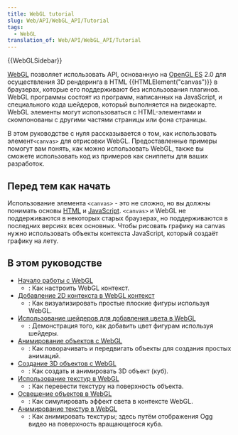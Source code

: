 ```yaml
---
title: WebGL tutorial
slug: Web/API/WebGL_API/Tutorial
tags:
  - WebGL
translation_of: Web/API/WebGL_API/Tutorial
---
```

{{WebGLSidebar}}

[WebGL](http://www.khronos.org/webgl/) позволяет использовать API, основанную на [OpenGL ES](http://www.khronos.org/opengles/) 2.0 для осуществления 3D рендеринга в HTML {{HTMLElement("canvas")}} в браузерах, которые его поддерживают без использования плагинов. WebGL программы состоят из программ, написанных на JavaScript, и специального кода шейдеров, который выполняется на видеокарте. WebGL элементы могут использоваться с HTML-элементами и скомпонованы с другими частями страницы или фона страницы.

В этом руководстве с нуля рассказывается о том, как использовать элемент`<canvas>` для отрисовки WebGL. Предоставленные примеры помогут вам понять, как можно использовать WebGL, также вы сможете использовать код из примеров как сниппеты для ваших разработок.

## Перед тем как начать

Использование элемента `<canvas>` - это не сложно, но вы должны понимать основы [HTML](/ru/docs/Web/HTML) и [JavaScript](/ru/docs/Web/JavaScript). `<canvas>` и WebGL не поддерживаются в некоторых старых браузерах, но поддерживаются в последних версиях всех основных. Чтобы рисовать графику на canvas нужно использовать объекты контекста JavaScript, который создаёт графику на лету.

## В этом руководстве

- [Начало работы с WebGL](/ru/docs/Web/API/WebGL_API/Tutorial/Getting_started_with_WebGL)
  - : Как настроить WebGL контекст.
- [Добавление 2D контекста в WebGL контекст](/ru/docs/Web/API/WebGL_API/Tutorial/Adding_2D_content_to_a_WebGL_context)
  - : Как визуализировать простые плоские фигуры используя WebGL.
- [Использование шейдеров для добавления цвета в WebGL](/ru/docs/Web/API/WebGL_API/Tutorial/Using_shaders_to_apply_color_in_WebGL)
  - : Демонстрация того, как добавить цвет фигурам используя шейдеры.
- [Анимирование объектов с WebGL](/ru/docs/Web/API/WebGL_API/Tutorial/Animating_objects_with_WebGL)
  - : Как поворачивать и передвигать объекты для создания простых анимаций.
- [Создание 3D объектов с WebGL](/ru/docs/Web/API/WebGL_API/Tutorial/Creating_3D_objects_using_WebGL)
  - : Как создать и анимировать 3D объект (куб).
- [Использование текстур в WebGL](/ru/docs/Web/API/WebGL_API/Tutorial/Using_textures_in_WebGL)
  - : Как перевести текстуру на поверхность объекта.
- [Освещение объектов в WebGL](/ru/docs/Web/API/WebGL_API/Tutorial/Lighting_in_WebGL)
  - : Как симулировать эффект света в контексте WebGL.
- [Анимирование текстур в WebGL](/ru/docs/Web/API/WebGL_API/Tutorial/Animating_textures_in_WebGL)
  - : Как анимировать текстуры; здесь путём отображения Ogg видео на поверхность вращающегося куба.
